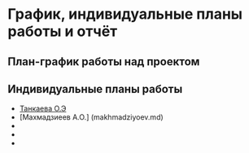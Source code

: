 # График, индивидуальные планы работы и отчёт

## План-график работы над проектом


## Индивидуальные планы работы

- [Танкаева О.Э](tankaeva.md)
- [Махмадзиеев А.О.] (makhmadziyoev.md)
-
-
-

